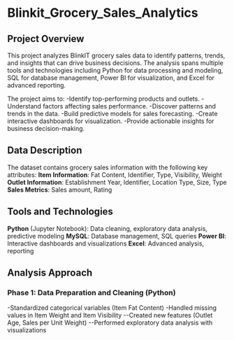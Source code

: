 # Blinkit_Grocery_Sales_Analytics

## Project Overview
This project analyzes BlinkIT grocery sales data to identify patterns, trends, and insights that can drive business decisions. The analysis spans multiple tools and technologies including Python for data processing and modeling, SQL for database management, Power BI for visualization, and Excel for advanced reporting.

The project aims to:
-Identify top-performing products and outlets.
-Understand factors affecting sales performance.
-Discover patterns and trends in the data.
-Build predictive models for sales forecasting.
-Create interactive dashboards for visualization.
-Provide actionable insights for business decision-making.

## Data Description
The dataset contains grocery sales information with the following key attributes:
**Item Information**: Fat Content, Identifier, Type, Visibility, Weight
**Outlet Information**: Establishment Year, Identifier, Location Type, Size, Type
**Sales Metrics**: Sales amount, Rating

## Tools and Technologies
**Python** (Jupyter Notebook): Data cleaning, exploratory data analysis, predictive modeling
**MySQL**: Database management, SQL queries
**Power BI**: Interactive dashboards and visualizations
**Excel**: Advanced analysis, reporting

## Analysis Approach

### Phase 1: Data Preparation and Cleaning (Python)
-Standardized categorical variables (Item Fat Content)
-Handled missing values in Item Weight and Item Visibility
--Created new features (Outlet Age, Sales per Unit Weight)
--Performed exploratory data analysis with visualizations
